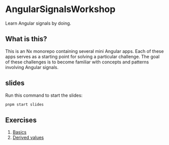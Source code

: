 # AngularSignalsWorkshop

Learn Angular signals by doing.

## What is this?

This is an Nx monorepo containing several mini Angular apps. Each of these apps serves as a starting point for solving a particular challenge. The goal of these challenges is to become familiar with concepts and patterns involving Angular signals.

## slides

Run this command to start the slides:

```bash
pnpm start slides
```

## Exercises

1. [Basics](./apps/01-basics/)
2. [Derived values](./apps/02-derived-values/)
